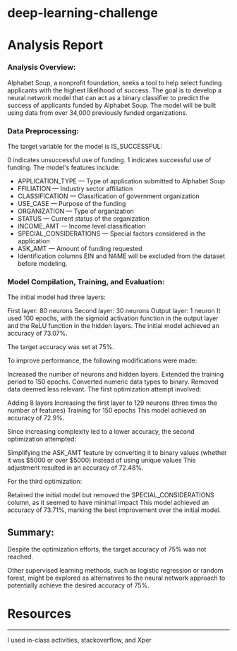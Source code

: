# deep-learning-challenge

# Analysis Report

### Analysis Overview:

Alphabet Soup, a nonprofit foundation, seeks a tool to help select funding applicants with the highest likelihood of success. The goal is to develop a neural network model that can act as a binary classifier to predict the success of applicants funded by Alphabet Soup. The model will be built using data from over 34,000 previously funded organizations.

### Data Preprocessing:

The target variable for the model is IS_SUCCESSFUL:

0 indicates unsuccessful use of funding.
1 indicates successful use of funding.
The model's features include:

- APPLICATION_TYPE — Type of application submitted to Alphabet Soup
- FFILIATION — Industry sector affiliation
- CLASSIFICATION — Classification of government organization
- USE_CASE — Purpose of the funding
- ORGANIZATION — Type of organization
- STATUS — Current status of the organization
- INCOME_AMT — Income level classification
- SPECIAL_CONSIDERATIONS — Special factors considered in the application
- ASK_AMT — Amount of funding requested
- Identification columns EIN and NAME will be excluded from the dataset before modeling.

### Model Compilation, Training, and Evaluation:

The initial model had three layers:

First layer: 80 neurons
Second layer: 30 neurons
Output layer: 1 neuron
It used 100 epochs, with the sigmoid activation function in the output layer and the ReLU function in the hidden layers. The initial model achieved an accuracy of 73.07%.

The target accuracy was set at 75%.

To improve performance, the following modifications were made:

Increased the number of neurons and hidden layers.
Extended the training period to 150 epochs.
Converted numeric data types to binary.
Removed data deemed less relevant.
The first optimization attempt involved:

Adding 8 layers
Increasing the first layer to 129 neurons (three times the number of features)
Training for 150 epochs
This model achieved an accuracy of 72.9%.

Since increasing complexity led to a lower accuracy, the second optimization attempted:

Simplifying the ASK_AMT feature by converting it to binary values (whether it was $5000 or over $5000) instead of using unique values
This adjustment resulted in an accuracy of 72.48%.

For the third optimization:

Retained the initial model but removed the SPECIAL_CONSIDERATIONS column, as it seemed to have minimal impact
This model achieved an accuracy of 73.71%, marking the best improvement over the initial model.

## Summary:

Despite the optimization efforts, the target accuracy of 75% was not reached.

Other supervised learning methods, such as logistic regression or random forest, might be explored as alternatives to the neural network approach to potentially achieve the desired accuracy of 75%.

# Resources
***************
I used in-class activities, stackoverflow, and Xper